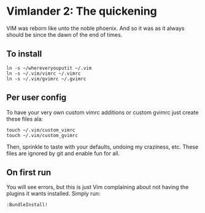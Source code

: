 # Vimlander 2: The quickening

VIM was reborn like unto the noble phoenix.  And so it was as it always should be since the dawn of the end of times.

## To install

    ln -s ~/whereveryouputit ~/.vim
    ln -s ~/.vim/vimrc ~/.vimrc
    ln -s ~/.vim/gvimrc ~/.gvimrc

## Per user config

To have your very own custom vimrc additions or custom gvimrc just create these files ala:

    touch ~/.vim/custom_vimrc
    touch ~/.vim/custom_gvimrc

Then, sprinkle to taste with your defaults, undoing my craziness, etc.  These files are ignored by git and enable fun for all.

## On first run

You will see errors, but this is just Vim complaining about not having the plugins it wants installed.   Simply run:

    :BundleInstall!
